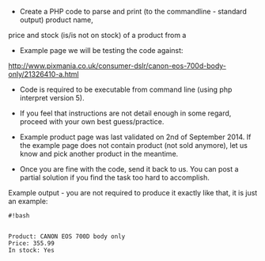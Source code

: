 - Create a PHP code to parse and print (to the commandline - standard output) product name, 

price and stock (is/is not on stock) of a product from a

   - Example page we will be testing the code against: 

http://www.pixmania.co.uk/consumer-dslr/canon-eos-700d-body-only/21326410-a.html

   - Code is required to be executable from command line (using php interpret version 5).

   - If you feel that instructions are not detail enough in some regard, proceed with your own best guess/practice.

   - Example product page was last validated on 2nd of September 2014. If the example page does not contain product (not sold anymore), let us know and pick another product in the meantime. 

   - Once you are fine with the code, send it back to us. You can post a partial solution if you find the task too hard to accomplish.

Example output - you are not required to produce it exactly like that, it is just an example:

```
#!bash


Product: CANON EOS 700D body only
Price: 355.99
In stock: Yes
```